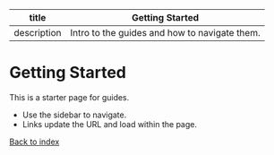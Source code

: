 | title | Getting Started |
| --- | --- |
| description | Intro to the guides and how to navigate them. |

# Getting Started

This is a starter page for guides.

- Use the sidebar to navigate.
- Links update the URL and load within the page.

[Back to index](/guides)
